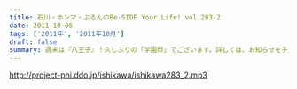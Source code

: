 ```yaml
---
title: 石川・ホンマ・ぶるんのBe-SIDE Your Life! vol.283-2
date: 2011-10-05
tags: ['2011年', '2011年10月']
draft: false
summary: 週末は『八王子』！久しぶりの「学園祭」でございます。詳しくは、お知らせをチェックです。ぶるんサン・・・スタジオ来るなり「おれ話すことねぇ～～よぉ～～」と発言。どうなることやらデス。NAMAE
---
```


http://project-phi.ddo.jp/ishikawa/ishikawa283_2.mp3
